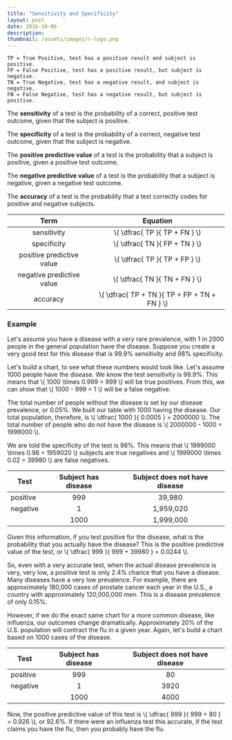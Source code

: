 ```yaml
---
title: "Sensitivity and Specificity"
layout: post
date: 2016-10-06
description:
thumbnail: /assets/images/r-logo.png
---
```


```
TP = True Positive, test has a positive result and subject is positive.
FP = False Positive, test has a positive result, but subject is negative.
TN = True Negative, test has a negative result, and subject is negative.
FN = False Negative, test has a negative result, but subject is positive.
```

The **sensitivity** of a test is the probability of a correct, positive test outcome, given that the subject is positive.

The **specificity** of a test is the probability of a correct, negative test outcome, given that the subject is negative.

The **positive predictive value** of a test is the probability that a subject is positive, given a positive test outcome.

The **negative predictive value** of a test is the probability that a subject is negative, given a negative test outcome.

The **accuracy** of a test is the probability that a test correctly codes for positive and negative subjects.

|           Term            |                    Equation                    |
| :-----------------------: | :--------------------------------------------: |
|        sensitivity        |        \\( \dfrac{ TP }{ TP + FN } \\)         |
|        specificity        |        \\( \dfrac{ TN }{ FP + TN } \\)         |
| positive predictive value |        \\( \dfrac{ TP }{ TP + FP } \\)         |
| negative predictive value |        \\( \dfrac{ TN }{ TN + FN } \\)         |
|         accuracy          | \\( \dfrac{ TP + TN }{ TP + FP + TN + FN } \\) |

### Example

Let's assume you have a disease with a very rare prevalence, with 1 in 2000 people in the general population have the disease. Suppose you create a very good test for this disease that is 99.9% sensitivity and 98% specificity.

Let's build a chart, to see what these numbers would look like. Let's assume 1000 people have the disease. We know the test sensitivity is 99.9%. This means that \\( 1000 \times 0.999 = 999 \\) will be true positives. From this, we can show that \\( 1000 - 999 = 1 \\) will be a false negative.

The total number of people without the disease is set by our disease prevalence, or 0.05%. We built our table with 1000 having the disease. Our total population, therefore, is \\( \dfrac{ 1000 }{ 0.0005 } = 2000000 \\). The total number of people who do not have the disease is \\( 2000000 - 1000 = 1999000 \\).

We are told the specificity of the test is 98%. This means that \\( 1999000 \times 0.98 = 1959020 \\) subjects are true negatives and \\( 1999000 \times 0.02 = 39980 \\) are false negatives.

| Test     | Subject has disease | Subject does not have disease |
| -------- | :-----------------: | :---------------------------: |
| positive |         999         |            39,980             |
| negative |          1          |           1,959,020           |
|          |        1000         |           1,999,000           |

Given this information, if you test positive for the disease, what is the probability that you actually have the disease? This is the positive predictive value of the test, or \\( \dfrac{ 999 }{ 999 + 39980 } = 0.0244 \\).

So, even with a very accurate test, when the actual disease prevalence is very, very low, a positive test is only 2.4% chance that you have a disease. Many diseases have a very low prevalence. For example, there are approximately 180,000 cases of prostate cancer each year in the U.S., a country with approximately 120,000,000 men. This is a disease prevalence of only 0.15%.

However, if we do the exact same chart for a more common disease, like influenza, our outcomes change dramatically. Approximately 20% of the U.S. population will contract the flu in a given year. Again, let's build a chart based on 1000 cases of the disease.

| Test     | Subject has disease | Subject does not have disease |
| -------- | :-----------------: | :---------------------------: |
| positive |         999         |              80               |
| negative |          1          |             3920              |
|          |        1000         |             4000              |

Now, the positive predictive value of this test is \\( \dfrac{ 999 }{ 999 + 80 } = 0.926 \\), or 92.6%. If there were an influenza test this accurate, if the test claims you have the flu, then you probably have the flu.
